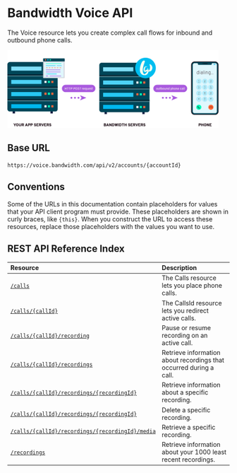 # Bandwidth Voice API

The Voice resource lets you create complex call flows for inbound and outbound phone calls.

<img src="../../images/create_call.png" style="max-width:95%">

## Base URL
`https://voice.bandwidth.com/api/v2/accounts/{accountId}`

## Conventions
Some of the URLs in this documentation contain placeholders for values that your API client program must provide. These placeholders are shown in curly braces, like `{this}`. When you construct the URL to access these resources, replace those placeholders with the values you want to use.

## REST API Reference Index

| Resource                                                                                              | Description                                                        |
|:------------------------------------------------------------------------------------------------------|:-------------------------------------------------------------------|
| [`/calls`](calls/postCalls.md)                                                                        | The Calls resource lets you place phone calls.                     |
| [`/calls/{callId}`](calls/postCallsCallId.md)                                                         | The CallsId resource lets you redirect active calls.               |
| [`/calls/{callId}/recording`](calls/putCallsCallIdRecording.md)                                       | Pause or resume recording on an active call.                       |
| [`/calls/{callId}/recordings`](calls/getCallsCallIdRecordings.md)                                     | Retrieve information about recordings that occurred during a call. |
| [`/calls/{callId}/recordings/{recordingId}`](calls/getCallsCallIdRecordingsRecordingId.md)            | Retrieve information about a specific recording.                   |
| [`/calls/{callId}/recordings/{recordingId}`](calls/deleteCallsCallIdRecordingsRecordingId.md)         | Delete a specific recording.                                       |
| [`/calls/{callId}/recordings/{recordingId}/media`](calls/getCallsCallIdRecordingsRecordingIdMedia.md) | Retrieve a specific recording.                                     |
| [`/recordings`](calls/getRecordings.md)                                                               | Retrieve information about your 1000 least recent recordings.      |

